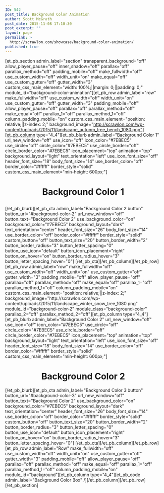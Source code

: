```yaml
---
ID: 542
post_title: Background Color Animation
author: Scott McGrath
post_date: 2015-11-08 17:10:30
post_excerpt: ""
layout: page
permalink: >
  http://scrawlon.com/showcase/background-color-animation/
published: true
---
```

[et_pb_section admin_label="section" transparent_background="off" allow_player_pause="off" inner_shadow="off" parallax="off" parallax_method="off" padding_mobile="off" make_fullwidth="off" use_custom_width="off" width_unit="on" make_equal="off" use_custom_gutter="off" gutter_width="3" custom_css_main_element="width: 100%;||margin: 0;||padding: 0;" module_id="background-color-animation"][et_pb_row admin_label="row" make_fullwidth="off" use_custom_width="off" width_unit="on" use_custom_gutter="off" gutter_width="3" padding_mobile="off" allow_player_pause="off" parallax="off" parallax_method="off" make_equal="off" parallax_1="off" parallax_method_1="off" column_padding_mobile="on" custom_css_main_element="position: relative;||z-index: 2;" background_image="http://scrawlon.com/wp-content/uploads/2015/11/landscape_autunm_tree_bench_1080.png"][et_pb_column type="4_4"][et_pb_blurb admin_label="Background Color 1" url_new_window="off" use_icon="off" icon_color="#7EBEC5" use_circle="off" circle_color="#7EBEC5" use_circle_border="off" circle_border_color="#7EBEC5" icon_placement="top" animation="top" background_layout="light" text_orientation="left" use_icon_font_size="off" header_font_size="18" body_font_size="14" use_border_color="off" border_color="#ffffff" border_style="solid" custom_css_main_element="min-height: 600px;"] <h1 style="text-align: center;">
  Background Color 1
</h1> [/et_pb_blurb][et_pb_cta admin_label="Background Color 2 button" button_url="#background-color-2" url_new_window="off" button_text="Background Color 2" use_background_color="on" background_color="#7EBEC5" background_layout="dark" text_orientation="center" header_font_size="26" body_font_size="14" use_border_color="off" border_color="#ffffff" border_style="solid" custom_button="off" button_text_size="20" button_border_width="2" button_border_radius="3" button_letter_spacing="0" button_use_icon="default" button_icon_placement="right" button_on_hover="on" button_border_radius_hover="3" button_letter_spacing_hover="0"] [/et_pb_cta][/et_pb_column][/et_pb_row][et_pb_row admin_label="row" make_fullwidth="off" use_custom_width="off" width_unit="on" use_custom_gutter="off" gutter_width="3" padding_mobile="off" allow_player_pause="off" parallax="off" parallax_method="off" make_equal="off" parallax_1="off" parallax_method_1="off" column_padding_mobile="on" custom_css_main_element="position: relative;||z-index: 2;" background_image="http://scrawlon.com/wp-content/uploads/2015/11/landscape_winter_snow_tree_1080.png" module_id="background-color-2" module_class="background-color" parallax_2="off" parallax_method_2="off"][et_pb_column type="4_4"][et_pb_blurb admin_label="Background Color 2" url_new_window="off" use_icon="off" icon_color="#7EBEC5" use_circle="off" circle_color="#7EBEC5" use_circle_border="off" circle_border_color="#7EBEC5" icon_placement="top" animation="top" background_layout="light" text_orientation="left" use_icon_font_size="off" header_font_size="18" body_font_size="14" use_border_color="off" border_color="#ffffff" border_style="solid" custom_css_main_element="min-height: 600px;"] 

<h1 style="text-align: center;">
  Background Color 2
</h1>

<a name="background-color-2"></a> [/et_pb_blurb][et_pb_cta admin_label="Background Color 3 button" button_url="#background-color-3" url_new_window="off" button_text="Background Color 2" use_background_color="on" background_color="#7EBEC5" background_layout="dark" text_orientation="center" header_font_size="26" body_font_size="14" use_border_color="off" border_color="#ffffff" border_style="solid" custom_button="off" button_text_size="20" button_border_width="2" button_border_radius="3" button_letter_spacing="0" button_use_icon="default" button_icon_placement="right" button_on_hover="on" button_border_radius_hover="3" button_letter_spacing_hover="0"] [/et_pb_cta][/et_pb_column][/et_pb_row][et_pb_row admin_label="Row" make_fullwidth="off" use_custom_width="off" width_unit="on" use_custom_gutter="off" gutter_width="3" padding_mobile="off" allow_player_pause="off" parallax="off" parallax_method="off" make_equal="off" parallax_1="off" parallax_method_1="off" column_padding_mobile="on" module_id="background"][et_pb_column type="4_4"][et_pb_code admin_label="Background Color Box" /][/et_pb_column][/et_pb_row][/et_pb_section]